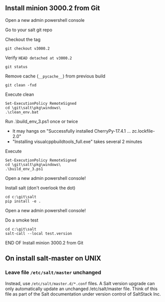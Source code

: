 
## Install minion 3000.2 from Git

Open a new admin powershell console

Go to your salt git repo

Checkout the tag 

    git checkout v3000.2

Verify `HEAD detached at v3000.2`
 
    git status
    
Remove cache (`__pycache__`)  from previous build
    
    git clean -fxd

Execute clean

    Set-ExecutionPolicy RemoteSigned
    cd \git\salt\pkg\windows\
    .\clean_env.bat


Run .\build_env_3.ps1 once or twice
- It may hangs on "Successfully installed CherryPy-17.4.1 ... zc.lockfile-2.0"
- "Installing visualcppbuildtools_full.exe" takes several 2 minutes 

Execute

    Set-ExecutionPolicy RemoteSigned
    cd \git\salt\pkg\windows\
    .\build_env_3.ps1

Open a new admin powershell console!

Install salt (don't overlook the dot)

    cd c:\git\salt
    pip install -e .
    
Open a new admin powershell console!

Do a smoke test

    cd c:\git\salt
    salt-call --local test.version
    
    
END OF  Install minion 3000.2 from Git
    
    

## On install salt-master on UNIX 

### Leave file `/etc/salt/master` unchanged

Instead, use `/etc/salt/master.d/*.conf` files. A Salt version upgrade can only automatically update an unchanged /etc/salt/master file. Think of this file as part of the Salt documentation under version control of SaltStack Inc.

